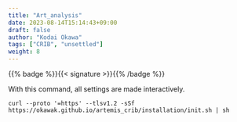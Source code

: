 ```yaml
---
title: "Art_analysis"
date: 2023-08-14T15:14:43+09:00
draft: false
author: "Kodai Okawa"
tags: ["CRIB", "unsettled"]
weight: 8
---
```


{{% badge %}}{{< signature >}}{{% /badge %}}

With this command, all settings are made interactively.

```shell
curl --proto '=https' --tlsv1.2 -sSf https://okawak.github.io/artemis_crib/installation/init.sh | sh
```
